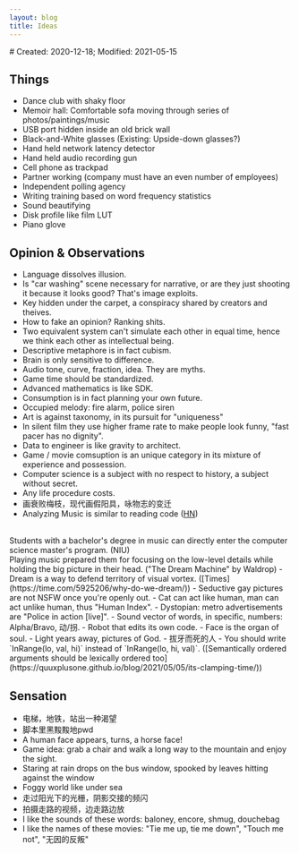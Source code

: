 ```yaml
---
layout: blog
title: Ideas
---
```

<span class="hidden-text"># Created: 2020-12-18; Modified: 2021-05-15</span>

## Things

- Dance club with shaky floor
- Memoir hall: Comfortable sofa moving through series of photos/paintings/music
- USB port hidden inside an old brick wall
- Black-and-White glasses (Existing: Upside-down glasses?)
- Hand held network latency detector
- Hand held audio recording gun
- Cell phone as trackpad
- Partner working (company must have an even number of employees)
- Independent polling agency
- Writing training based on word frequency statistics
- Sound beautifying
- Disk profile like film LUT
- Piano glove

## Opinion & Observations

- Language dissolves illusion.
- Is "car washing" scene necessary for narrative, or are they just shooting it because it looks good? That's image exploits.
- Key hidden under the carpet, a conspiracy shared by creators and theives.
- How to fake an opinion? Ranking shits.
- Two equivalent system can't simulate each other in equal time, hence we think each other as intellectual being.
- Descriptive metaphore is in fact cubism.
- Brain is only sensitive to difference.
- Audio tone, curve, fraction, idea. They are myths.
- Game time should be standardized.
- Advanced mathematics is like SDK.
- Consumption is in fact planning your own future.
- Occupied melody: fire alarm, police siren
- Art is against taxonomy, in its pursuit for "uniqueness"
- In silent film they use higher frame rate to make people look funny, "fast pacer has no dignity".
- Data to engineer is like gravity to architect.
- Game / movie comsuption is an unique category in its mixture of experience and possession.
- Computer science is a subject with no respect to history, a subject without secret.
- Any life procedure costs.
- 画衰败梅枝，现代画假阳具，咏物志的变迁
- Analyzing Music is similar to reading code ([HN](https://news.ycombinator.com/item?id=25434854))
<br/>
Students with a bachelor's degree in music can directly enter the computer science master's program. (NIU)
<br/>
Playing music prepared them for focusing on the low-level details while holding the big picture in their head. ("The Dream Machine" by Waldrop)
- Dream is a way to defend territory of visual vortex. ([Times](https://time.com/5925206/why-do-we-dream/))
- Seductive gay pictures are not NSFW once you're openly out.
- Cat can act like human, man can act unlike human, thus "Human Index".
- Dystopian: metro advertisements are "Police in action [live]".
- Sound vector of words, in specific, numbers: Alpha/Bravo, 动/拐.
- Robot that edits its own code.
- Face is the organ of soul.
- Light years away, pictures of God.
- 拔牙而死的人
- You should write `InRange(lo, val, hi)` instead of `InRange(lo, hi, val)`. ([Semantically ordered arguments should be lexically ordered too](https://quuxplusone.github.io/blog/2021/05/05/its-clamping-time/))

## Sensation

- 电梯，地铁，站出一种渴望
- 脚本里黑黢黢地pwd
- A human face appears, turns, a horse face!
- Game idea: grab a chair and walk a long way to the mountain and enjoy the sight.
- Staring at rain drops on the bus window, spooked by leaves hitting against the window
- Foggy world like under sea
- 走过阳光下的光栅，阴影交接的频闪
- 拍摄走路的视频，边走路边放
- I like the sounds of these words: baloney, encore, shmug, douchebag
- I like the names of these movies: "Tie me up, tie me down", "Touch me not", "无因的反叛"
